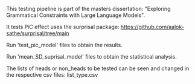 This testing pipeline is part of the masters dissertation: "Exploring Grammatical Constraints with Large Language Models". 

It tests PiC effect uses the surprisal package: https://github.com/aalok-sathe/surprisal/tree/main 

Run 'test_pic_model' files to obtain the results.

Run 'mean_SD_suprisal_model' files to obtain the statistical analysis.

The lists of heads or non_heads to be tested can be seen and changed in the respective csv files: list_type.csv